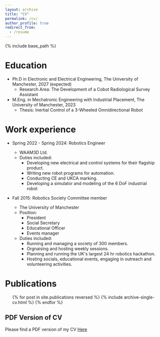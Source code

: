```yaml
---
layout: archive
title: "CV"
permalink: /cv/
author_profile: true
redirect_from:
  - /resume
---
```


{% include base_path %}

Education
======
* Ph.D in Electronic and Electrical Engineering, The University of Manchester, 2027 (expected)
    * Research Area: The Development of a Cobot Radiological Survey Assistant 
* M.Eng. in Mechatronic Engineering with Industrial Placement, The University of Manchester, 2023
    * Thesis: Inertial Control of a 3-Wheeled Omnidirectional Robot

Work experience
======
* Spring 2022 - Spring 2024: Robotics Engineer
  * WAAM3D Ltd.
  * Duties included: 
    * Developing new electrical and control systems for their flagship product.
    * Writing new robot programs for automation.
    * Conducting CE and UKCA marking.
    * Developing a simulator and modeling of the 6 DoF industrial robot

* Fall 2015: Robotics Society Committee member
  * The University of Manchester
  * Position:
    * President
    * Social Secretary
    * Educational Officer
    * Events manager
  * Duties included:
    * Running and managing a society of 300 members.
    * Orgnaising and hosting weekly sessions.
    * Planning and running the UK's largest 24 hr robotics hackathon.
    * Hosting socials, educational events, engaging in outreach and volunteering activities.

Publications
======
  <ul>{% for post in site.publications reversed %}
    {% include archive-single-cv.html %}
  {% endfor %}</ul>

PDF Version of CV
------
Please find a PDF version of my CV [Here](/files/Joshua_Bettles_CV.pdf)
  
